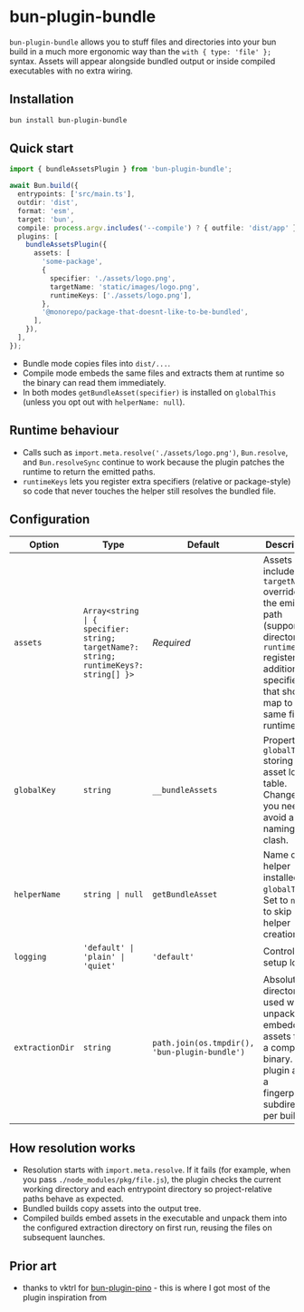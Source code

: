 # bun-plugin-bundle

`bun-plugin-bundle` allows you to stuff files and directories into your bun build in a much more ergonomic way than the `with { type: 'file' };` syntax. Assets will appear alongside bundled output or inside compiled executables with no extra wiring.

## Installation

```bash
bun install bun-plugin-bundle
```

## Quick start

```ts
import { bundleAssetsPlugin } from 'bun-plugin-bundle';

await Bun.build({
  entrypoints: ['src/main.ts'],
  outdir: 'dist',
  format: 'esm',
  target: 'bun',
  compile: process.argv.includes('--compile') ? { outfile: 'dist/app' } : false,
  plugins: [
    bundleAssetsPlugin({
      assets: [
        'some-package',
        {
          specifier: './assets/logo.png',
          targetName: 'static/images/logo.png',
          runtimeKeys: ['./assets/logo.png'],
        },
        '@monorepo/package-that-doesnt-like-to-be-bundled',
      ],
    }),
  ],
});
```

- Bundle mode copies files into `dist/...`.
- Compile mode embeds the same files and extracts them at runtime so the binary can read them immediately.
- In both modes `getBundleAsset(specifier)` is installed on `globalThis` (unless you opt out with `helperName: null`).

## Runtime behaviour

- Calls such as `import.meta.resolve('./assets/logo.png')`, `Bun.resolve`, and `Bun.resolveSync` continue to work because the plugin patches the runtime to return the emitted paths.
- `runtimeKeys` lets you register extra specifiers (relative or package-style) so code that never touches the helper still resolves the bundled file.

## Configuration

| Option          | Type                                                                                  | Default                                       | Description                                                                                                                                                                   |
| --------------- | ------------------------------------------------------------------------------------- | --------------------------------------------- | ----------------------------------------------------------------------------------------------------------------------------------------------------------------------------- |
| `assets`        | `Array<string \| { specifier: string; targetName?: string; runtimeKeys?: string[] }>` | _Required_                                    | Assets to include. `targetName` overrides the emitted path (supports directories). `runtimeKeys` registers additional specifiers that should map to the same file at runtime. |
| `globalKey`     | `string`                                                                              | `__bundleAssets`                              | Property on `globalThis` storing the asset lookup table. Change if you need to avoid a naming clash.                                                                          |
| `helperName`    | `string \| null`                                                                      | `getBundleAsset`                              | Name of the helper installed on `globalThis`. Set to `null` to skip helper creation.                                                                                          |
| `logging`       | `'default' \| 'plain' \| 'quiet'`                                                     | `'default'`                                   | Controls setup logs.                                                                                                                                                          |
| `extractionDir` | `string`                                                                              | `path.join(os.tmpdir(), 'bun-plugin-bundle')` | Absolute directory used when unpacking embedded assets from a compiled binary. The plugin adds a fingerprinted subdirectory per build.                                        |

## How resolution works

- Resolution starts with `import.meta.resolve`. If it fails (for example, when you pass `./node_modules/pkg/file.js`), the plugin checks the current working directory and each entrypoint directory so project-relative paths behave as expected.
- Bundled builds copy assets into the output tree.
- Compiled builds embed assets in the executable and unpack them into the configured extraction directory on first run, reusing the files on subsequent launches.

## Prior art

- thanks to vktrl for [bun-plugin-pino](https://github.com/vktrl/bun-plugin-pino) - this is where I got most of the plugin inspiration from
